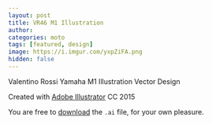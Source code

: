 ```yaml
---
layout: post
title: VR46 M1 Illustration
author:
categories: moto
tags: [featured, design]
image: https://i.imgur.com/yxpZiFA.png
hidden: false
---
```


Valentino Rossi Yamaha M1 Illustration Vector Design  

Created with [Adobe Illustrator](http://www.adobe.com/products/illustrator.html) CC 2015

You are free to [download](/public/downloads/v46-m1.ai) the `.ai` file, for your own pleasure.


